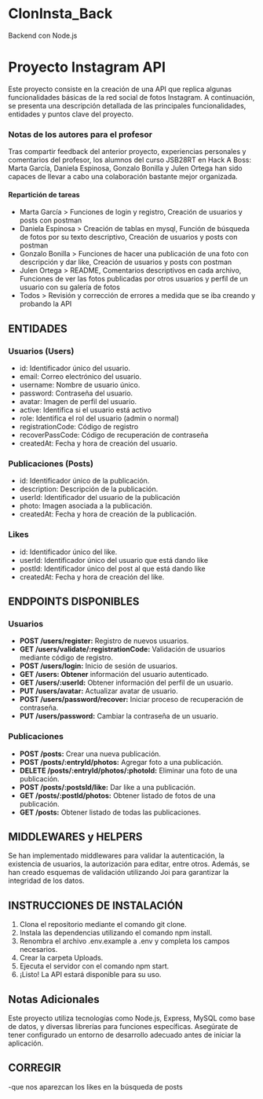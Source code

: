 # ClonInsta_Back
Backend con Node.js

# Proyecto Instagram API
Este proyecto consiste en la creación de una API que replica algunas funcionalidades básicas de la red social de fotos Instagram. A continuación, se presenta una descripción detallada de las principales funcionalidades, entidades y puntos clave del proyecto.

### Notas de los autores para el profesor
Tras compartir feedback del anterior proyecto, experiencias personales y comentarios del profesor, los alumnos del curso JSB28RT en Hack A Boss: Marta García, Daniela Espinosa, Gonzalo Bonilla y Julen Ortega han sido capaces de llevar a cabo una colaboración bastante mejor organizada. 

#### Repartición de tareas
- Marta García > Funciones de login y registro, Creación de usuarios y posts con postman
- Daniela Espinosa > Creación de tablas en mysql, Función de búsqueda de fotos por su texto descriptivo, Creación de usuarios y posts con postman
- Gonzalo Bonilla > Funciones de hacer una publicación de una foto con descripción y dar like, Creación de usuarios y posts con postman
- Julen Ortega > README, Comentarios descriptivos en cada archivo, Funciones de ver las fotos publicadas por otros usuarios y perfil de un usuario con su galería de fotos
- Todos > Revisión y corrección de errores a medida que se iba creando y probando la API

## ENTIDADES
### Usuarios (Users)
- id: Identificador único del usuario.
- email: Correo electrónico del usuario.
- username: Nombre de usuario único.
- password: Contraseña del usuario.
- avatar: Imagen de perfil del usuario.
- active: Identifica si el usuario está activo
- role: Identifica el rol del usuario (admin o normal)
- registrationCode: Código de registro
- recoverPassCode: Código de recuperación de contraseña
- createdAt: Fecha y hora de creación del usuario.

### Publicaciones (Posts)
- id: Identificador único de la publicación.
- description: Descripción de la publicación.
- userId: Identificador del usuario de la publicación
- photo: Imagen asociada a la publicación.
- createdAt: Fecha y hora de creación de la publicación.

### Likes
- id: Identificador único del like.
- userId: Identificador único del usuario que está dando like
- postId: Identificador único del post al que está dando like
- createdAt: Fecha y hora de creación del like.

## ENDPOINTS DISPONIBLES
### Usuarios
- **POST /users/register:** Registro de nuevos usuarios.
- **GET /users/validate/:registrationCode:** Validación de usuarios mediante código de registro.
- **POST /users/login:** Inicio de sesión de usuarios.
- **GET /users: Obtener** información del usuario autenticado.
- **GET /users/:userId:** Obtener información del perfil de un usuario.
- **PUT /users/avatar:** Actualizar avatar de usuario.
- **POST /users/password/recover:** Iniciar proceso de recuperación de contraseña.
- **PUT /users/password:** Cambiar la contraseña de un usuario.

### Publicaciones
- **POST /posts:** Crear una nueva publicación.
- **POST /posts/:entryId/photos:** Agregar foto a una publicación.
- **DELETE /posts/:entryId/photos/:photoId:** Eliminar una foto de una publicación.
- **POST /posts/:postsId/like:** Dar like a una publicación.
- **GET /posts/:postId/photos:** Obtener listado de fotos de una publicación.
- **GET /posts:** Obtener listado de todas las publicaciones.

## MIDDLEWARES y HELPERS
Se han implementado middlewares para validar la autenticación, la existencia de usuarios, la autorización para editar, entre otros. Además, se han creado esquemas de validación utilizando Joi para garantizar la integridad de los datos.

## INSTRUCCIONES DE INSTALACIÓN
1. Clona el repositorio mediante el comando git clone.
2. Instala las dependencias utilizando el comando npm install.
3. Renombra el archivo .env.example a .env y completa los campos necesarios.
4. Crear la carpeta Uploads.
5. Ejecuta el servidor con el comando npm start.
6. ¡Listo! La API estará disponible para su uso.


## Notas Adicionales
Este proyecto utiliza tecnologías como Node.js, Express, MySQL como base de datos, y diversas librerías para funciones específicas. Asegúrate de tener configurado un entorno de desarrollo adecuado antes de iniciar la aplicación.


## CORREGIR
-que nos aparezcan los likes en la búsqueda de posts 